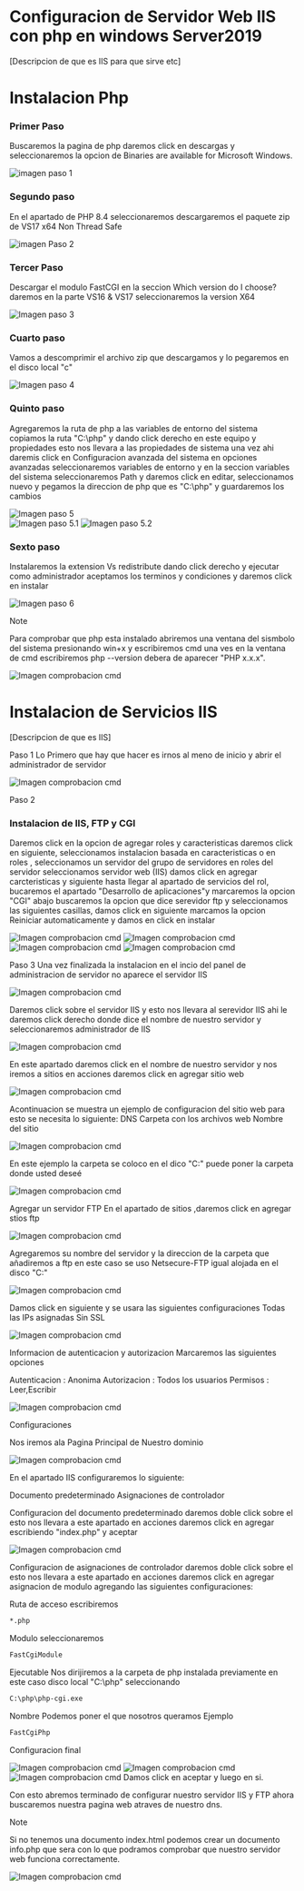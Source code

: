 # Configuracion de Servidor Web IIS con php en windows Server2019
 [Descripcion de que es IIS para que sirve etc]

 # Instalacion Php
 ### Primer Paso

 Buscaremos la pagina de php daremos click en descargas y seleccionaremos la opcion de  Binaries are available for Microsoft Windows. 
 
![imagen paso 1](https://github.com/DARCKBLACK06/Guias-WindowsServer2019/blob/main/Imagenes/Paso1.PNG)

 ### Segundo paso 
 En el apartado de PHP 8.4 seleccionaremos descargaremos el paquete zip de VS17 x64 Non Thread Safe 
 
![imagen Paso 2](https://github.com/DARCKBLACK06/Guias-WindowsServer2019/blob/main/Imagenes/Paso2.PNG)

 ### Tercer Paso 
 Descargar el modulo FastCGI en la seccion Which version do I choose? daremos en la parte VS16 & VS17 seleccionaremos la version X64
 
![Imagen paso 3](https://github.com/DARCKBLACK06/Guias-WindowsServer2019/blob/main/Imagenes/Paso3.PNG)

 ### Cuarto paso 
 Vamos a descomprimir el archivo zip que descargamos y lo pegaremos en el disco local "c" 
 
 ![Imagen paso 4](https://github.com/DARCKBLACK06/Guias-WindowsServer2019/blob/main/Imagenes/Paso4.PNG)

 ### Quinto paso
 Agregaremos la ruta de php a las variables de entorno del sistema copiamos la ruta "C:\php" y dando click derecho en este equipo y propiedades esto nos llevara a las propiedades de sistema una vez ahi daremis click en Configuracion avanzada del sistema en opciones avanzadas seleccionaremos variables de entorno y en la seccion variables del sistema seleccionaremos Path y daremos click en editar, seleccionamos nuevo y pegamos la direccion de php que es "C:\php" y guardaremos los cambios 
 
![Imagen paso 5](https://github.com/DARCKBLACK06/Guias-WindowsServer2019/blob/main/Imagenes/Paso5.PNG)  
![Imagen paso 5.1](https://github.com/DARCKBLACK06/Guias-WindowsServer2019/blob/main/Imagenes/Paso5.1.PNG)
![Imagen paso 5.2](https://github.com/DARCKBLACK06/Guias-WindowsServer2019/blob/main/Imagenes/Paso5.2.PNG)

 ### Sexto paso
 Instalaremos la extension Vs redistribute dando click derecho y ejecutar como administrador aceptamos los terminos y condiciones y daremos click en instalar
 
![Imagen paso 6](https://github.com/DARCKBLACK06/Guias-WindowsServer2019/blob/main/Imagenes/Paso6.PNG)

 > [!NOTE]
 >Para comprobar que php esta instalado abriremos una ventana del sismbolo del sistema presionando win+x y escribiremos cmd una ves en la ventana de cmd escribiremos php --version debera de aparecer 
 >"PHP x.x.x".
> 
![Imagen comprobacion cmd](https://github.com/DARCKBLACK06/Guias-WindowsServer2019/blob/main/Imagenes/Comprobacion-cmd.PNG)

 # Instalacion de Servicios IIS
 [Descripcion de que es IIS]

 Paso 1
 Lo Primero que hay que hacer es irnos al meno de inicio y abrir el administrador de servidor

 ![Imagen comprobacion cmd](https://github.com/DARCKBLACK06/Guias-WindowsServer2019/blob/main/Imagenes/Captura-1.PNG)

 Paso 2
 
 ### Instalacion de IIS, FTP y CGI

 Daremos click en la opcion de agregar roles y caracteristicas daremos click en siguiente, seleccionamos instalacion basada en caracteristicas o en roles , seleccionamos un servidor del grupo de servidores en roles del servidor seleccionamos servidor web (IIS) damos click en agregar carcteristicas y siguiente hasta llegar al apartado de  servicios del rol, bucaremos el apartado "Desarrollo de aplicaciones"y marcaremos la opcion "CGI" abajo buscaremos la opcion que dice serevidor ftp y seleccionamos las siguientes casillas, damos click en siguiente marcamos la opcion Reiniciar automaticamente y damos en click en instalar
 
  ![Imagen comprobacion cmd](https://github.com/DARCKBLACK06/Guias-WindowsServer2019/blob/main/Imagenes/Captura-2.PNG)
  ![Imagen comprobacion cmd](https://github.com/DARCKBLACK06/Guias-WindowsServer2019/blob/main/Imagenes/Captura-3.PNG)
  ![Imagen comprobacion cmd](https://github.com/DARCKBLACK06/Guias-WindowsServer2019/blob/main/Imagenes/Captura-4.PNG)
  ![Imagen comprobacion cmd](https://github.com/DARCKBLACK06/Guias-WindowsServer2019/blob/main/Imagenes/Captura-5.PNG)
  
Paso 3 
Una vez finalizada la instalacion en el incio del panel de administracion de servidor no aparece el servidor IIS 

![Imagen comprobacion cmd](https://github.com/DARCKBLACK06/Guias-WindowsServer2019/blob/main/Imagenes/Captura-6.PNG)

 Daremos click sobre el servidor IIS y esto nos llevara al serevidor IIS ahi le daremos click derecho donde dice el nombre de nuestro servidor y seleccionaremos administrador de IIS 

![Imagen comprobacion cmd](https://github.com/DARCKBLACK06/Guias-WindowsServer2019/blob/main/Imagenes/Captura-7.PNG)

 En este apartado daremos click en el nombre de nuestro servidor y nos iremos a sitios en acciones daremos click en agregar sitio web 

![Imagen comprobacion cmd](https://github.com/DARCKBLACK06/Guias-WindowsServer2019/blob/main/Imagenes/Captura-8.PNG)
 
 Acontinuacion se muestra un ejemplo de configuracion del sitio web para esto se necesita lo siguiente:
 DNS 
 Carpeta con los archivos web
 Nombre del sitio 

![Imagen comprobacion cmd](https://github.com/DARCKBLACK06/Guias-WindowsServer2019/blob/main/Imagenes/Captura-9.PNG)

En este ejemplo la carpeta se coloco en el dico "C:" puede poner la carpeta donde usted deseé 

![Imagen comprobacion cmd](https://github.com/DARCKBLACK06/Guias-WindowsServer2019/blob/main/Imagenes/Captura-10.PNG)

 Agregar un servidor FTP 
En el apartado de sitios ,daremos click en agregar stios ftp 

![Imagen comprobacion cmd](https://github.com/DARCKBLACK06/Guias-WindowsServer2019/blob/main/Imagenes/Captura-11.PNG)

Agregaremos su nombre del servidor y la direccion de la carpeta que añadiremos a ftp en este caso se uso Netsecure-FTP igual alojada en el disco "C:"

 ![Imagen comprobacion cmd](https://github.com/DARCKBLACK06/Guias-WindowsServer2019/blob/main/Imagenes/Captura-12.PNG)

Damos click en siguiente y se usara las siguientes configuraciones 
Todas las IPs asignadas
Sin  SSL

 ![Imagen comprobacion cmd](https://github.com/DARCKBLACK06/Guias-WindowsServer2019/blob/main/Imagenes/Captura-13.PNG)

Informacion de autenticacion y autorizacion
Marcaremos las siguientes opciones 

Autenticacion : Anonima 
Autorizacion : Todos los usuarios
Permisos : Leer,Escribir 

 ![Imagen comprobacion cmd](https://github.com/DARCKBLACK06/Guias-WindowsServer2019/blob/main/Imagenes/Captura-14.PNG)

Configuraciones 

Nos iremos ala Pagina Principal de Nuestro dominio 

 ![Imagen comprobacion cmd](https://github.com/DARCKBLACK06/Guias-WindowsServer2019/blob/main/Imagenes/Captura-15.PNG)

En el apartado IIS configuraremos lo siguiente:

Documento predeterminado 
Asignaciones de controlador

Configuracion del documento predeterminado daremos doble click sobre el esto nos llevara a este apartado en acciones daremos click en agregar escribiendo "index.php" y aceptar

 ![Imagen comprobacion cmd](https://github.com/DARCKBLACK06/Guias-WindowsServer2019/blob/main/Imagenes/Captura-16.PNG)

 Configuracion de asignaciones de controlador daremos doble click sobre el esto nos llevara a este apartado en acciones daremos click en agregar asignacion de modulo agregando las siguientes configuraciones:

 Ruta de acceso escribiremos
 ```bash
 *.php
 ```
 Modulo seleccionaremos
 ```bash
 FastCgiModule
 ```

 Ejecutable 
 Nos dirijiremos a la carpeta de php instalada previamente en este caso disco local "C:\php" seleccionando 
 ```bash
 C:\php\php-cgi.exe
 ```
 Nombre 
 Podemos poner el que nosotros queramos
 Ejemplo 
 ```bash
 FastCgiPhp
 ```
Configuracion final

 ![Imagen comprobacion cmd](https://github.com/DARCKBLACK06/Guias-WindowsServer2019/blob/main/Imagenes/Captura-17.PNG)
 ![Imagen comprobacion cmd](https://github.com/DARCKBLACK06/Guias-WindowsServer2019/blob/main/Imagenes/Captura-18.PNG)
 ![Imagen comprobacion cmd](https://github.com/DARCKBLACK06/Guias-WindowsServer2019/blob/main/Imagenes/Captura-19.PNG)
Damos click en aceptar y luego en si.

Con esto abremos terminado de configurar nuestro servidor IIS y FTP ahora buscaremos nuestra pagina web atraves de nuestro dns.

> [!NOTE]
> Si no tenemos una documento index.html podemos crear un documento info.php que sera con lo que podramos comprobar que nuestro servidor web funciona correctamente.

![Imagen comprobacion cmd](https://github.com/DARCKBLACK06/Guias-WindowsServer2019/blob/main/Imagenes/Captura-20.PNG)




